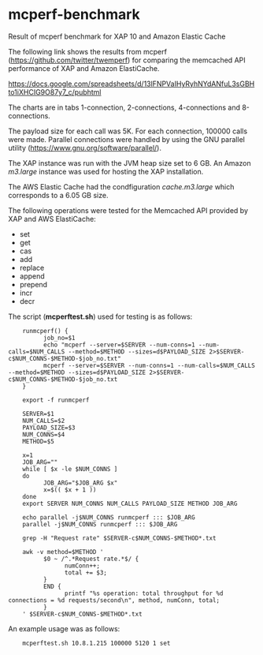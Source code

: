 # mcperf-benchmark
Result of mcperf benchmark for XAP 10 and Amazon Elastic Cache

The following link shows the results from mcperf (https://github.com/twitter/twemperf) for comparing the memcached API performance of XAP and Amazon ElastiCache.

https://docs.google.com/spreadsheets/d/13lFNPVaIHyRyhNYdANfuL3sGBHto1iXHCIG9O87y7_c/pubhtml
 
The charts are in tabs 1-connection, 2-connections, 4-connections and 8-connections.

The payload size for each call was 5K. For each connection, 100000 calls were made. Parallel connections were handled by using the GNU parallel utility (https://www.gnu.org/software/parallel/).

The XAP instance was run with the JVM heap size set to 6 GB. An Amazon _m3.large_ instance was used for hosting the XAP installation.

The AWS Elastic Cache had the condfiguration _cache.m3.large_ which corresponds to a 6.05 GB size.

The following operations were tested for the Memcached API provided by XAP and AWS ElastiCache:

- set
- get
- cas
- add
- replace
- append
- prepend
- incr
- decr



The script (**mcperftest.sh**) used for testing is as follows:

        runmcperf() {
              job_no=$1
              echo "mcperf --server=$SERVER --num-conns=1 --num-calls=$NUM_CALLS --method=$METHOD --sizes=d$PAYLOAD_SIZE 2>$SERVER-c$NUM_CONNS-$METHOD-$job_no.txt"
              mcperf --server=$SERVER --num-conns=1 --num-calls=$NUM_CALLS --method=$METHOD --sizes=d$PAYLOAD_SIZE 2>$SERVER-c$NUM_CONNS-$METHOD-$job_no.txt
        }
        
        export -f runmcperf
         
        SERVER=$1
        NUM_CALLS=$2
        PAYLOAD_SIZE=$3
        NUM_CONNS=$4
        METHOD=$5
         
        x=1
        JOB_ARG=""
        while [ $x -le $NUM_CONNS ]
        do
              JOB_ARG="$JOB_ARG $x"
              x=$(( $x + 1 ))
        done
        export SERVER NUM_CONNS NUM_CALLS PAYLOAD_SIZE METHOD JOB_ARG
         
        echo parallel -j$NUM_CONNS runmcperf ::: $JOB_ARG
        parallel -j$NUM_CONNS runmcperf ::: $JOB_ARG
         
        grep -H "Request rate" $SERVER-c$NUM_CONNS-$METHOD*.txt
         
        awk -v method=$METHOD '
              $0 ~ /^.*Request rate.*$/ {
                    numConn++;
                    total += $3;
              }
              END {
                    printf "%s operation: total throughput for %d connections = %d requests/second\n", method, numConn, total;
              }
        ' $SERVER-c$NUM_CONNS-$METHOD*.txt
        
An example usage was as follows:

        mcperftest.sh 10.8.1.215 100000 5120 1 set



